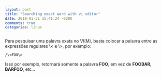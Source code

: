 ```yaml
---
layout: post
title: "Searching exact word with vi editor"
date: 2018-01-31 15:41:24 -0200
comments: true
categories: linux
---
```


Para pesquisar uma palavra exata no VI(M), basta colocar a palavra entre as expressões
regulares \\< e \\>, por exemplo:

```bash
/\<FOO\>
```

Isso por exemplo, retornará somente a palavra **FOO**, em vez de **FOOBAR**, **BARFOO**, etc...
